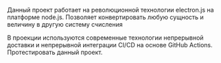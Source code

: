 Данный проект работает на революционной технологии electron.js на платформе node.js. 
Позволяет конвертировать любую сущность и величину в другую систему счисления

В проекции используются современные технологии непрерывной доставки и непрерывной интеграции CI/CD на основе GitHub Actions.
Протестировать данный проект.
